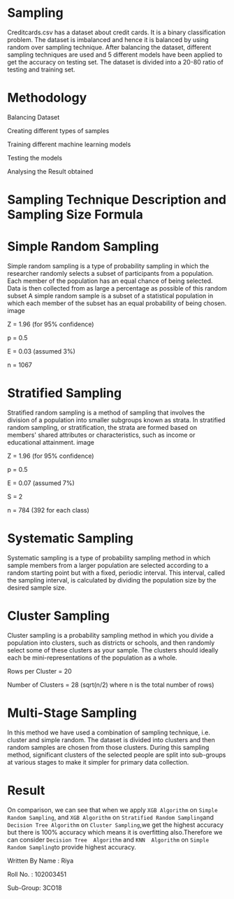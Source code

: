 # Sampling

 Creditcards.csv has a dataset about credit cards. It is a binary classification problem. The dataset is imbalanced and hence it is balanced by using random over sampling technique. After balancing the dataset, different sampling techniques are used and 5 different models have been applied to get the accuracy on testing set. The dataset is divided into a 20-80 ratio of testing and training set.
# Methodology
Balancing Dataset

Creating different types of samples

Training different machine learning models

Testing the models

Analysing the Result obtained

# Sampling Technique Description and Sampling Size Formula

# Simple Random Sampling 

Simple random sampling is a type of probability sampling in which the researcher randomly selects a subset of participants from a population. Each member of the population has an equal chance of being selected. Data is then collected from as large a percentage as possible of this random subset
A simple random sample is a subset of a statistical population in which each member of the subset has an equal probability of being chosen.
image

Z = 1.96 (for 95% confidence)

p = 0.5

E = 0.03 (assumed 3%)

n = 1067

# Stratified Sampling

Stratified random sampling is a method of sampling that involves the division of a population into smaller subgroups known as strata. In stratified random sampling, or stratification, the strata are formed based on members' shared attributes or characteristics, such as income or educational attainment.
image

Z = 1.96 (for 95% confidence)

p = 0.5

E = 0.07 (assumed 7%)

S = 2

n = 784 (392 for each class)

# Systematic Sampling 

Systematic sampling is a type of probability sampling method in which sample members from a larger population are selected according to a random starting point but with a fixed, periodic interval. This interval, called the sampling interval, is calculated by dividing the population size by the desired sample size.

# Cluster Sampling

Cluster sampling is a probability sampling method in which you divide a population into clusters, such as districts or schools, and then randomly select some of these clusters as your sample. The clusters should ideally each be mini-representations of the population as a whole.

Rows per Cluster = 20

Number of Clusters = 28 (sqrt(n/2) where n is the total number of rows)

# Multi-Stage Sampling

In this method we have used a combination of sampling technique, i.e. cluster and simple random. The dataset is divided into clusters and then random samples are chosen from those clusters. During this sampling method, significant clusters of the selected people are split into sub-groups at various stages to make it simpler for primary data collection.

# Result
On comparison, we can see that when we apply `XGB Algorithm` on `Simple Random Sampling`,  and `XGB Algorithm` on `Stratified Random Sampling`and `Decision Tree Algorithm` on `Cluster Sampling`,we get the highest accuracy but there is 100% accuracy which means it is overfitting also.Therefore we can consider `Decision Tree  Algorithm` and `KNN  Algorithm` on `Simple Random Sampling`to provide highest accuracy.



Written By
Name : Riya

Roll No. : 102003451

Sub-Group: 3CO18
